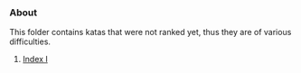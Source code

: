 ### About

This folder contains katas that were not ranked yet, thus they are of various difficulties.

1. [Index I](https://www.codewars.com/kata/5def492088417400010b0a7f)
